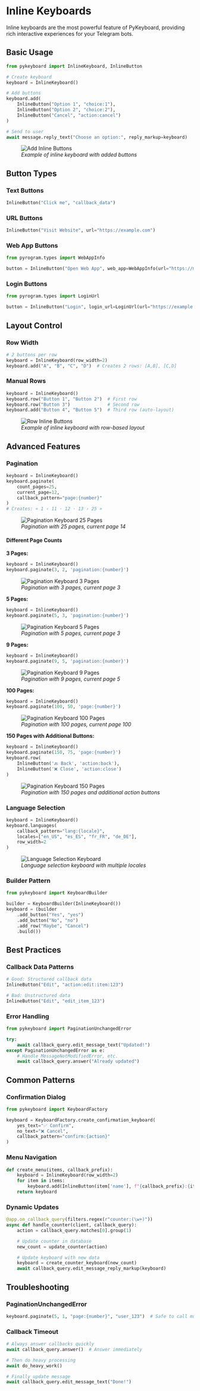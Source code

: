 # Inline Keyboards

Inline keyboards are the most powerful feature of PyKeyboard, providing rich interactive experiences for your Telegram bots.

## Basic Usage

```python
from pykeyboard import InlineKeyboard, InlineButton

# Create keyboard
keyboard = InlineKeyboard()

# Add buttons
keyboard.add(
    InlineButton("Option 1", "choice:1"),
    InlineButton("Option 2", "choice:2"),
    InlineButton("Cancel", "action:cancel")
)

# Send to user
await message.reply_text("Choose an option:", reply_markup=keyboard)
```

<figure html>
<img src="https://raw.githubusercontent.com/johnnie-610/pykeyboard/main/docs/source/images/add_inline_button.png" alt="Add Inline Buttons">
<figcaption><em>Example of inline keyboard with added buttons</em></figcaption>
</figure>

## Button Types

### Text Buttons

```python
InlineButton("Click me", "callback_data")
```

### URL Buttons

```python
InlineButton("Visit Website", url="https://example.com")
```

### Web App Buttons

```python
from pyrogram.types import WebAppInfo

button = InlineButton("Open Web App", web_app=WebAppInfo(url="https://myapp.com"))
```

### Login Buttons

```python
from pyrogram.types import LoginUrl

button = InlineButton("Login", login_url=LoginUrl(url="https://example.com/login"))
```

## Layout Control

### Row Width

```python
# 2 buttons per row
keyboard = InlineKeyboard(row_width=2)
keyboard.add("A", "B", "C", "D")  # Creates 2 rows: [A,B], [C,D]
```

### Manual Rows

```python
keyboard = InlineKeyboard()
keyboard.row("Button 1", "Button 2")  # First row
keyboard.row("Button 3")              # Second row
keyboard.add("Button 4", "Button 5")  # Third row (auto-layout)
```

<figure html>
<img src="https://raw.githubusercontent.com/johnnie-610/pykeyboard/main/docs/source/images/row_inline_button.png" alt="Row Inline Buttons">
<figcaption><em>Example of inline keyboard with row-based layout</em></figcaption>
</figure>

## Advanced Features

### Pagination

```python
keyboard = InlineKeyboard()
keyboard.paginate(
    count_pages=25,
    current_page=12,
    callback_pattern="page:{number}"
)
# Creates: « 1 ‹ 11 · 12 · 13 › 25 »
```

<figure html>
<img src="https://raw.githubusercontent.com/johnnie-610/pykeyboard/main/docs/source/images/pagination_keyboard_25.png" alt="Pagination Keyboard 25 Pages">
<figcaption><em>Pagination with 25 pages, current page 14</em></figcaption>
</figure>

#### Different Page Counts

**3 Pages:**
```python
keyboard = InlineKeyboard()
keyboard.paginate(3, 2, 'pagination:{number}')
```

<figure html>
<img src="https://raw.githubusercontent.com/johnnie-610/pykeyboard/main/docs/source/images/pagination_keyboard_3.png" alt="Pagination Keyboard 3 Pages">
<figcaption><em>Pagination with 3 pages, current page 3</em></figcaption>
</figure>

**5 Pages:**
```python
keyboard = InlineKeyboard()
keyboard.paginate(5, 3, 'pagination:{number}')
```

<figure html>
<img src="https://raw.githubusercontent.com/johnnie-610/pykeyboard/main/docs/source/images/pagination_keyboard_5.png" alt="Pagination Keyboard 5 Pages">
<figcaption><em>Pagination with 5 pages, current page 3</em></figcaption>
</figure>

**9 Pages:**
```python
keyboard = InlineKeyboard()
keyboard.paginate(9, 5, 'pagination:{number}')
```

<figure html>
<img src="https://raw.githubusercontent.com/johnnie-610/pykeyboard/main/docs/source/images/pagination_keyboard_9.png" alt="Pagination Keyboard 9 Pages">
<figcaption><em>Pagination with 9 pages, current page 5</em></figcaption>
</figure>

**100 Pages:**
```python
keyboard = InlineKeyboard()
keyboard.paginate(100, 50, 'page:{number}')
```

<figure html>
<img src="https://raw.githubusercontent.com/johnnie-610/pykeyboard/main/docs/source/images/pagination_keyboard_100.png" alt="Pagination Keyboard 100 Pages">
<figcaption><em>Pagination with 100 pages, current page 100</em></figcaption>
</figure>

**150 Pages with Additional Buttons:**
```python
keyboard = InlineKeyboard()
keyboard.paginate(150, 75, 'page:{number}')
keyboard.row(
    InlineButton('🔙 Back', 'action:back'),
    InlineButton('❌ Close', 'action:close')
)
```

<figure html>
<img src="https://raw.githubusercontent.com/johnnie-610/pykeyboard/main/docs/source/images/pagination_keyboard_150.png" alt="Pagination Keyboard 150 Pages">
<figcaption><em>Pagination with 150 pages and additional action buttons</em></figcaption>
</figure>

### Language Selection

```python
keyboard = InlineKeyboard()
keyboard.languages(
    callback_pattern="lang:{locale}",
    locales=["en_US", "es_ES", "fr_FR", "de_DE"],
    row_width=2
)
```

<figure html>
<img src="https://raw.githubusercontent.com/johnnie-610/pykeyboard/main/docs/source/images/languages_keyboard.png" alt="Language Selection Keyboard">
<figcaption><em>Language selection keyboard with multiple locales</em></figcaption>
</figure>

### Builder Pattern

```python
from pykeyboard import KeyboardBuilder

builder = KeyboardBuilder(InlineKeyboard())
keyboard = (builder
    .add_button("Yes", "yes")
    .add_button("No", "no")
    .add_row("Maybe", "Cancel")
    .build())
```

## Best Practices

### Callback Data Patterns

```python
# Good: Structured callback data
InlineButton("Edit", "action:edit:item:123")

# Bad: Unstructured data
InlineButton("Edit", "edit_item_123")
```

### Error Handling

```python
from pykeyboard import PaginationUnchangedError

try:
    await callback_query.edit_message_text("Updated!")
except PaginationUnchangedError as e:
    # Handle MessageNotModifiedError, etc.
    await callback_query.answer("Already updated")
```


## Common Patterns

### Confirmation Dialog

```python
from pykeyboard import KeyboardFactory

keyboard = KeyboardFactory.create_confirmation_keyboard(
    yes_text="✅ Confirm",
    no_text="❌ Cancel",
    callback_pattern="confirm:{action}"
)
```

### Menu Navigation

```python
def create_menu(items, callback_prefix):
    keyboard = InlineKeyboard(row_width=2)
    for item in items:
        keyboard.add(InlineButton(item['name'], f"{callback_prefix}:{item['id']}"))
    return keyboard
```

### Dynamic Updates

```python
@app.on_callback_query(filters.regex(r"counter:(\w+)"))
async def handle_counter(client, callback_query):
    action = callback_query.matches[0].group(1)

    # Update counter in database
    new_count = update_counter(action)

    # Update keyboard with new data
    keyboard = create_counter_keyboard(new_count)
    await callback_query.edit_message_reply_markup(keyboard)
```

## Troubleshooting

### PaginationUnchangedError

```python
keyboard.paginate(5, 1, "page:{number}", "user_123")  # Safe to call multiple times
```

### Callback Timeout

```python
# Always answer callbacks quickly
await callback_query.answer()  # Answer immediately

# Then do heavy processing
await do_heavy_work()

# Finally update message
await callback_query.edit_message_text("Done!")
```